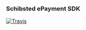 ### Schibsted ePayment SDK

[![Travis](https://img.shields.io/travis/schibsted/sdk-php-payment-gateway.svg)](https://travis-ci.org/schibsted/sdk-php-payment-gateway)
